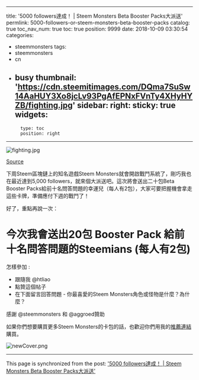 
---
title: '5000 followers達成！ | Steem Monsters Beta Booster Packs大派送'
permlink: 5000-followers-or-steem-monsters-beta-booster-packs
catalog: true
toc_nav_num: true
toc: true
position: 9999
date: 2018-10-09 03:30:54
categories:
- steemmonsters
tags:
- steemmonsters
- cn
- busy
thumbnail: 'https://cdn.steemitimages.com/DQma7SuSw14AaHUY3Xo8jcLv93PgAfEPNxFVnTy4XHyHYZB/fighting.jpg'
sidebar:
    right:
        sticky: true
widgets:
    -
        type: toc
        position: right
---




![fighting.jpg](https://cdn.steemitimages.com/DQma7SuSw14AaHUY3Xo8jcLv93PgAfEPNxFVnTy4XHyHYZB/fighting.jpg)

[Source](https://steemit.com/steemmonsters/@steemmonsters/fighting-begins-next-week-the-final-countdown)

下周Steem區塊鏈上的知名遊戲Steem Monsters就會開啟戰鬥系統了，剛巧我也在最近達到5,000 followers，就來個大派送吧。這次將會送出二十包Beta Booster Packs給前十名問答問題的幸運兒（每人有2包），大家可要把握機會拿走這些卡牌，準備應付下週的戰鬥了！

好了，重點再說一次：

# 今次我會送出20包 Booster Pack 給前十名問答問題的Steemians (每人有2包)
怎樣參加 :
* 跟隨我 @htliao
* 點贊這個帖子
* 在下面留言回答問題 - 你最喜愛的Steem Monsters角色或怪物是什麼？為什麼？

感謝 @steemmonsters 和 @aggroed贊助


如果你們想要購買更多Steem Monsters的卡包的話，也歡迎你們用我的[推薦連結](https://steemmonsters.com/?ref=htliao)購買。

![newCover.png](https://cdn.steemitimages.com/DQmUkZPW9HSBf22zGJJuUkiHvU3HE5RyHQWLs3CtvEoo5P5/newCover.png)

- - -

This page is synchronized from the post: ['5000 followers達成！ | Steem Monsters Beta Booster Packs大派送'](https://steemit.com/@htliao/5000-followers-or-steem-monsters-beta-booster-packs)
